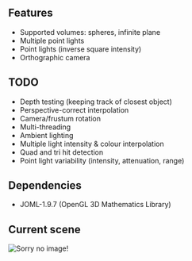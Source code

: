 ## Features

- Supported volumes: spheres, infinite plane
- Multiple point lights
- Point lights (inverse square intensity)
- Orthographic camera

## TODO

- Depth testing (keeping track of closest object)
- Perspective-correct interpolation
- Camera/frustum rotation
- Multi-threading
- Ambient lighting
- Multiple light intensity & colour interpolation
- Quad and tri hit detection
- Point light variability (intensity, attenuation, range)

## Dependencies 

- JOML-1.9.7 (OpenGL 3D Mathematics Library)

## Current scene

![Sorry no image!](https://i.imgur.com/uEzGPcK.png)